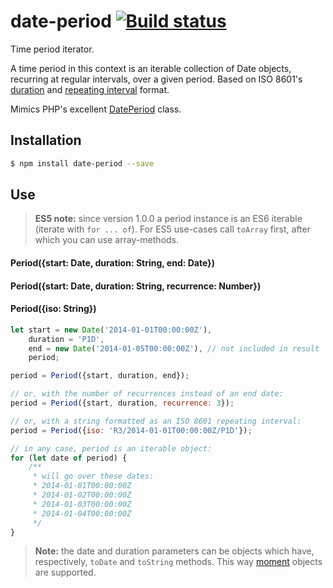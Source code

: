 date-period [![Build status](https://api.travis-ci.org/smhg/date-period.png)](https://travis-ci.org/smhg/date-period)
======
Time period iterator.

A time period in this context is an iterable collection of Date objects, recurring at regular intervals, over a given period. Based on ISO 8601's [duration](https://en.wikipedia.org/wiki/ISO_8601#Durations) and [repeating interval](https://en.wikipedia.org/wiki/ISO_8601#Repeating_intervals) format.

Mimics PHP's excellent [DatePeriod](http://www.php.net/manual/en/class.dateperiod.php) class.

## Installation
```bash
$ npm install date-period --save
```

## Use
> **ES5 note:** since version 1.0.0 a period instance is an ES6 iterable (iterate with `for ... of`). For ES5 use-cases call `toArray` first, after which you can use array-methods.

#### Period({start: Date, duration: String, end: Date})
#### Period({start: Date, duration: String, recurrence: Number})
#### Period({iso: String})
```javascript
let start = new Date('2014-01-01T00:00:00Z'),
	duration = 'P1D',
	end = new Date('2014-01-05T00:00:00Z'), // not included in result
	period;

period = Period({start, duration, end});

// or, with the number of recurrences instead of an end date:
period = Period({start, duration, recurrence: 3});

// or, with a string formatted as an ISO 8601 repeating interval:
period = Period({iso: 'R3/2014-01-01T00:00:00Z/P1D'});

// in any case, period is an iterable object:
for (let date of period) {
	/**
	 * will go over these dates:
	 * 2014-01-01T00:00:00Z
	 * 2014-01-02T00:00:00Z
	 * 2014-01-03T00:00:00Z
	 * 2014-01-04T00:00:00Z
	 */
}
```
> **Note:** the date and duration parameters can be objects which have, respectively, `toDate` and `toString` methods. This way [moment](http://momentjs.com) objects are supported.
